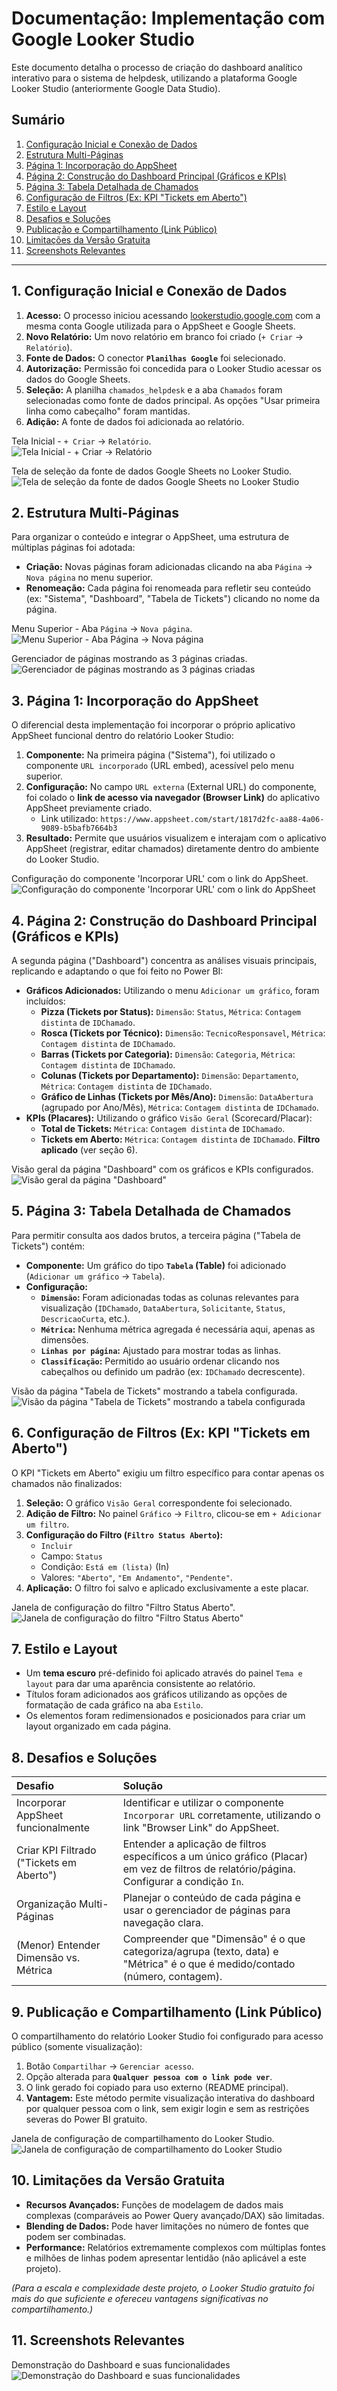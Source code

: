 # Documentação: Implementação com Google Looker Studio

Este documento detalha o processo de criação do dashboard analítico interativo para o sistema de helpdesk, utilizando a plataforma Google Looker Studio (anteriormente Google Data Studio).

## Sumário

1.  [Configuração Inicial e Conexão de Dados](#1-configuração-inicial-e-conexão-de-dados)
2.  [Estrutura Multi-Páginas](#2-estrutura-multi-páginas)
3.  [Página 1: Incorporação do AppSheet](#3-página-1-incorporação-do-appsheet)
4.  [Página 2: Construção do Dashboard Principal (Gráficos e KPIs)](#4-página-2-construção-do-dashboard-principal-gráficos-e-kpis)
5.  [Página 3: Tabela Detalhada de Chamados](#5-página-3-tabela-detalhada-de-chamados)
6.  [Configuração de Filtros (Ex: KPI "Tickets em Aberto")](#6-configuração-de-filtros-ex-kpi-tickets-em-aberto)
7.  [Estilo e Layout](#7-estilo-e-layout)
8.  [Desafios e Soluções](#8-desafios-e-soluções)
9.  [Publicação e Compartilhamento (Link Público)](#9-publicação-e-compartilhamento-link-público)
10. [Limitações da Versão Gratuita](#10-limitações-da-versão-gratuita)
11. [Screenshots Relevantes](#11-screenshots-relevantes)

---

## 1. Configuração Inicial e Conexão de Dados

1.  **Acesso:** O processo iniciou acessando [lookerstudio.google.com](https://lookerstudio.google.com/) com a mesma conta Google utilizada para o AppSheet e Google Sheets.
2.  **Novo Relatório:** Um novo relatório em branco foi criado (`+ Criar` -> `Relatório`).
3.  **Fonte de Dados:** O conector **`Planilhas Google`** foi selecionado.
4.  **Autorização:** Permissão foi concedida para o Looker Studio acessar os dados do Google Sheets.
5.  **Seleção:** A planilha `chamados_helpdesk` e a aba `Chamados` foram selecionadas como fonte de dados principal. As opções "Usar primeira linha como cabeçalho" foram mantidas.
6.  **Adição:** A fonte de dados foi adicionada ao relatório.  

Tela Inicial - `+ Criar` -> `Relatório`.  
![Tela Inicial - `+ Criar` -> `Relatório`](screenshots/looker_inicio1.png)  

Tela de seleção da fonte de dados Google Sheets no Looker Studio.  
![Tela de seleção da fonte de dados Google Sheets no Looker Studio](screenshots/looker_inicio2.png)  



## 2. Estrutura Multi-Páginas

Para organizar o conteúdo e integrar o AppSheet, uma estrutura de múltiplas páginas foi adotada:

*   **Criação:** Novas páginas foram adicionadas clicando na aba `Página` -> `Nova página` no menu superior.
*   **Renomeação:** Cada página foi renomeada para refletir seu conteúdo (ex: "Sistema", "Dashboard", "Tabela de Tickets") clicando no nome da página.  

Menu Superior - Aba `Página` -> `Nova página`.  
![Menu Superior - Aba `Página` -> `Nova página`](screenshots/looker_gerenciador_pag1.png)  
  
  
Gerenciador de páginas mostrando as 3 páginas criadas.  
![Gerenciador de páginas mostrando as 3 páginas criadas](screenshots/looker_gerenciador_pag2.png)  

## 3. Página 1: Incorporação do AppSheet

O diferencial desta implementação foi incorporar o próprio aplicativo AppSheet funcional dentro do relatório Looker Studio:

1.  **Componente:** Na primeira página ("Sistema"), foi utilizado o componente `URL incorporado` (URL embed), acessível pelo menu superior.
2.  **Configuração:** No campo `URL externa` (External URL) do componente, foi colado o **link de acesso via navegador (Browser Link)** do aplicativo AppSheet previamente criado.
    *   Link utilizado: `https://www.appsheet.com/start/1817d2fc-aa88-4a06-9089-b5bafb7664b3`
3.  **Resultado:** Permite que usuários visualizem e interajam com o aplicativo AppSheet (registrar, editar chamados) diretamente dentro do ambiente do Looker Studio.  

Configuração do componente 'Incorporar URL' com o link do AppSheet.  
![Configuração do componente 'Incorporar URL' com o link do AppSheet](screenshots/looker_url_incorporado.png)  


## 4. Página 2: Construção do Dashboard Principal (Gráficos e KPIs)

A segunda página ("Dashboard") concentra as análises visuais principais, replicando e adaptando o que foi feito no Power BI:

*   **Gráficos Adicionados:** Utilizando o menu `Adicionar um gráfico`, foram incluídos:
    *   **Pizza (Tickets por Status):** `Dimensão`: `Status`, `Métrica`: `Contagem distinta` de `IDChamado`.
    *   **Rosca (Tickets por Técnico):** `Dimensão`: `TecnicoResponsavel`, `Métrica`: `Contagem distinta` de `IDChamado`.
    *   **Barras (Tickets por Categoria):** `Dimensão`: `Categoria`, `Métrica`: `Contagem distinta` de `IDChamado`.
    *   **Colunas (Tickets por Departamento):** `Dimensão`: `Departamento`, `Métrica`: `Contagem distinta` de `IDChamado`.
    *   **Gráfico de Linhas (Tickets por Mês/Ano):** `Dimensão`: `DataAbertura` (agrupado por Ano/Mês), `Métrica`: `Contagem distinta` de `IDChamado`.
*   **KPIs (Placares):** Utilizando o gráfico `Visão Geral` (Scorecard/Placar):
    *   **Total de Tickets:** `Métrica`: `Contagem distinta` de `IDChamado`.
    *   **Tickets em Aberto:** `Métrica`: `Contagem distinta` de `IDChamado`. **Filtro aplicado** (ver seção 6).  

Visão geral da página "Dashboard" com os gráficos e KPIs configurados.  
![Visão geral da página "Dashboard"](screenshots/looker_dashboard_demo.png)  


## 5. Página 3: Tabela Detalhada de Chamados

Para permitir consulta aos dados brutos, a terceira página ("Tabela de Tickets") contém:

*   **Componente:** Um gráfico do tipo **`Tabela` (Table)** foi adicionado (`Adicionar um gráfico` -> `Tabela`).
*   **Configuração:**
    *   **`Dimensão`:** Foram adicionadas todas as colunas relevantes para visualização (`IDChamado`, `DataAbertura`, `Solicitante`, `Status`, `DescricaoCurta`, etc.).
    *   **`Métrica`:** Nenhuma métrica agregada é necessária aqui, apenas as dimensões.
    *   **`Linhas por página`:** Ajustado para mostrar todas as linhas.
    *   **`Classificação`:** Permitido ao usuário ordenar clicando nos cabeçalhos ou definido um padrão (ex: `IDChamado` decrescente).  

Visão da página "Tabela de Tickets" mostrando a tabela configurada.  
![Visão da página "Tabela de Tickets" mostrando a tabela configurada](screenshots/looker_pagina_tabela.png)  


## 6. Configuração de Filtros (Ex: KPI "Tickets em Aberto")

O KPI "Tickets em Aberto" exigiu um filtro específico para contar apenas os chamados não finalizados:

1.  **Seleção:** O gráfico `Visão Geral` correspondente foi selecionado.
2.  **Adição de Filtro:** No painel `Gráfico` -> `Filtro`, clicou-se em `+ Adicionar um filtro`.
3.  **Configuração do Filtro (`Filtro Status Aberto`):**
    *   `Incluir`
    *   Campo: `Status`
    *   Condição: `Está em (lista)` (In)
    *   Valores: `"Aberto"`, `"Em Andamento"`, `"Pendente"`.
4.  **Aplicação:** O filtro foi salvo e aplicado exclusivamente a este placar.  

Janela de configuração do filtro "Filtro Status Aberto".  
![Janela de configuração do filtro "Filtro Status Aberto"](screenshots/looker_config_filtro_stsaberto.png)  


## 7. Estilo e Layout

*   Um **tema escuro** pré-definido foi aplicado através do painel `Tema e layout` para dar uma aparência consistente ao relatório.
*   Títulos foram adicionados aos gráficos utilizando as opções de formatação de cada gráfico na aba `Estilo`.
*   Os elementos foram redimensionados e posicionados para criar um layout organizado em cada página.  

## 8. Desafios e Soluções

| Desafio                                      | Solução                                                                                                                                |
| :------------------------------------------- | :------------------------------------------------------------------------------------------------------------------------------------- |
| Incorporar AppSheet funcionalmente          | Identificar e utilizar o componente `Incorporar URL` corretamente, utilizando o link "Browser Link" do AppSheet.                        |
| Criar KPI Filtrado ("Tickets em Aberto")    | Entender a aplicação de filtros específicos a um único gráfico (Placar) em vez de filtros de relatório/página. Configurar a condição `In`. |
| Organização Multi-Páginas                    | Planejar o conteúdo de cada página e usar o gerenciador de páginas para navegação clara.                                                 |
| (Menor) Entender Dimensão vs. Métrica       | Compreender que "Dimensão" é o que categoriza/agrupa (texto, data) e "Métrica" é o que é medido/contado (número, contagem).              |

## 9. Publicação e Compartilhamento (Link Público)

O compartilhamento do relatório Looker Studio foi configurado para acesso público (somente visualização):

1.  Botão `Compartilhar` -> `Gerenciar acesso`.
2.  Opção alterada para **`Qualquer pessoa com o link pode ver`**.
3.  O link gerado foi copiado para uso externo (README principal).
4.  **Vantagem:** Este método permite visualização interativa do dashboard por qualquer pessoa com o link, sem exigir login e sem as restrições severas do Power BI gratuito.  

Janela de configuração de compartilhamento do Looker Studio.  
![Janela de configuração de compartilhamento do Looker Studio](screenshots/looker_tela_compartilhamento.png)  


## 10. Limitações da Versão Gratuita

*   **Recursos Avançados:** Funções de modelagem de dados mais complexas (comparáveis ao Power Query avançado/DAX) são limitadas.
*   **Blending de Dados:** Pode haver limitações no número de fontes que podem ser combinadas.
*   **Performance:** Relatórios extremamente complexos com múltiplas fontes e milhões de linhas podem apresentar lentidão (não aplicável a este projeto).

*(Para a escala e complexidade deste projeto, o Looker Studio gratuito foi mais do que suficiente e ofereceu vantagens significativas no compartilhamento.)*

## 11. Screenshots Relevantes  

Demonstração do Dashboard e suas funcionalidades  
![Demonstração do Dashboard e suas funcionalidades](screenshots/Looker_HelpDesk_APP_Desktop_Web.gif)  

